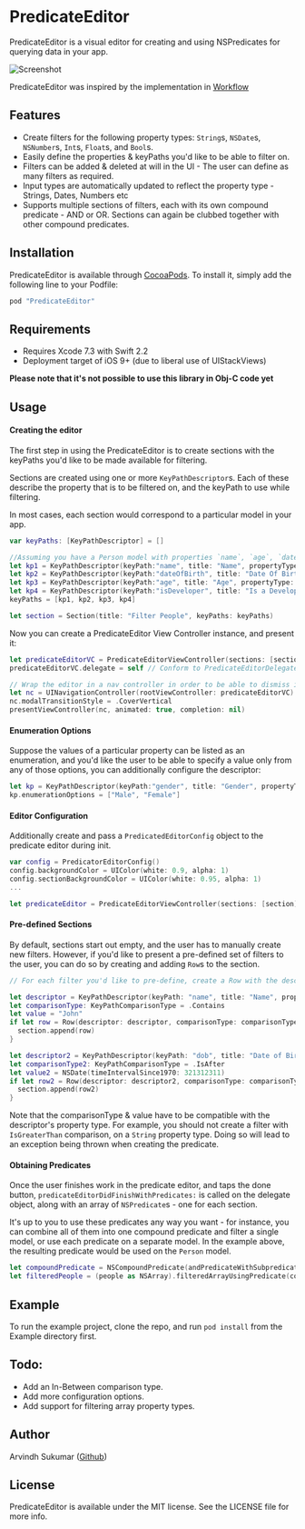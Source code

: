 # PredicateEditor

PredicateEditor is a visual editor for creating and using NSPredicates for querying data in your app.

![Screenshot](http://i.imgur.com/m7PUa3el.png)

PredicateEditor was inspired by the implementation in [Workflow](http://workflow.is)

## Features
- Create filters for the following property types: `String`s, `NSDate`s, `NSNumber`s, `Int`s, `Float`s, and `Bool`s.
- Easily define the properties & keyPaths you'd like to be able to filter on.
- Filters can be added & deleted at will in the UI - The user can define as many filters as required.
- Input types are automatically updated to reflect the property type - Strings, Dates, Numbers etc
- Supports multiple sections of filters, each with its own compound predicate - AND or OR. Sections can again be clubbed together with other compound predicates.

## Installation

PredicateEditor is available through [CocoaPods](http://cocoapods.org). To install
it, simply add the following line to your Podfile:

```ruby
pod "PredicateEditor"
```

## Requirements
- Requires Xcode 7.3 with Swift 2.2
- Deployment target of iOS 9+ (due to liberal use of UIStackViews)

**Please note that it's not possible to use this library in Obj-C code yet**

## Usage

#### Creating the editor
The first step in using the PredicateEditor is to create sections with the keyPaths you'd like to be made available for filtering.

Sections are created using one or more `KeyPathDescriptor`s. Each of these describe the property that is to be filtered on, and the keyPath to use while filtering.

In most cases, each section would correspond to a particular model in your app.

```swift
var keyPaths: [KeyPathDescriptor] = []

//Assuming you have a Person model with properties `name`, `age`, `dateOfBirth` & a Bool `isDeveloper`, create a descriptor for each of them.
let kp1 = KeyPathDescriptor(keyPath:"name", title: "Name", propertyType: .String)
let kp2 = KeyPathDescriptor(keyPath:"dateOfBirth", title: "Date Of Birth", propertyType: .Date)
let kp3 = KeyPathDescriptor(keyPath:"age", title: "Age", propertyType: .Int)
let kp4 = KeyPathDescriptor(keyPath:"isDeveloper", title: "Is a Developer", propertyType: .Boolean)
keyPaths = [kp1, kp2, kp3, kp4]

let section = Section(title: "Filter People", keyPaths: keyPaths)
```

Now you can create a PredicateEditor View Controller instance, and present it:

```swift
let predicateEditorVC = PredicateEditorViewController(sections: [section])
predicateEditorVC.delegate = self // Conform to PredicateEditorDelegate to receive callbacks.

// Wrap the editor in a nav controller in order to be able to dismiss it.
let nc = UINavigationController(rootViewController: predicateEditorVC)
nc.modalTransitionStyle = .CoverVertical
presentViewController(nc, animated: true, completion: nil)
```

#### Enumeration Options
Suppose the values of a particular property can be listed as an enumeration, and you'd like the user to be able to specify a value only from any of those options, you can additionally configure the descriptor:

```swift
let kp = KeyPathDescriptor(keyPath:"gender", title: "Gender", propertyType: .String)
kp.enumerationOptions = ["Male", "Female"]
```

#### Editor Configuration
Additionally create and pass a `PredicatedEditorConfig` object to the predicate editor during init.

```swift
var config = PredicatorEditorConfig()
config.backgroundColor = UIColor(white: 0.9, alpha: 1)
config.sectionBackgroundColor = UIColor(white: 0.95, alpha: 1)
...

let predicateEditor = PredicateEditorViewController(sections: [section], config: config)
```

#### Pre-defined Sections
By default, sections start out empty, and the user has to manually create new filters. However, if you'd like to present a pre-defined set of filters to the user, you can do so by creating and adding `Row`s to the section.

```swift
// For each filter you'd like to pre-define, create a Row with the descriptor, comparisonType and value.

let descriptor = KeyPathDescriptor(keyPath: "name", title: "Name", propertyType: KeyPathPropertyType.String)
let comparisonType: KeyPathComparisonType = .Contains
let value = "John"
if let row = Row(descriptor: descriptor, comparisonType: comparisonType, value: value){
  section.append(row)
}

let descriptor2 = KeyPathDescriptor(keyPath: "dob", title: "Date of Birth", propertyType: KeyPathPropertyType.Date)
let comparisonType2: KeyPathComparisonType = .IsAfter
let value2 = NSDate(timeIntervalSince1970: 321312311)
if let row2 = Row(descriptor: descriptor2, comparisonType: comparisonType2, value: value2){
  section.append(row2)
}
```

Note that the comparisonType & value have to be compatible with the descriptor's property type. For example, you should not create a filter with `IsGreaterThan` comparison, on a `String` property type. Doing so will lead to an  exception being thrown when creating the predicate.

#### Obtaining Predicates
Once the user finishes work in the predicate editor, and taps the done button, `predicateEditorDidFinishWithPredicates:` is called on the delegate object, along with an array of `NSPredicate`s - one for each section.

It's up to you to use these predicates any way you want - for instance, you can combine all of them into one compound predicate and filter a single model, or use each predicate on a separate model. In the example above, the resulting predicate would be used on the `Person` model.

```swift
let compoundPredicate = NSCompoundPredicate(andPredicateWithSubpredicates: predicates)
let filteredPeople = (people as NSArray).filteredArrayUsingPredicate(compoundPredicate) as! [Person]
```

## Example
To run the example project, clone the repo, and run `pod install` from the Example directory first.

## Todo:
- Add an In-Between comparison type.
- Add more configuration options.
- Add support for filtering array property types.

## Author

Arvindh Sukumar ([Github](https://www.github.com/arvindhsukumar))

## License

PredicateEditor is available under the MIT license. See the LICENSE file for more info.
